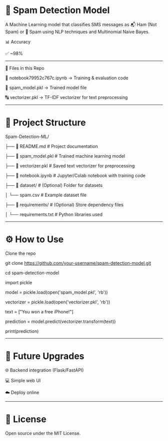 <h1>📩 Spam Detection Model</h1>

A Machine Learning model that classifies SMS messages as 📬 Ham (Not Spam) or 🚨 Spam using NLP techniques and Multinomial Naive Bayes.

📊 Accuracy

✅ ~98%

<hr>

📂 Files in this Repo

📝 notebook79952c767c.ipynb → Training & evaluation code

🤖 spam_model.pkl → Trained model file

🔠 vectorizer.pkl → TF-IDF vectorizer for text preprocessing

<hr>

<h1>📂 Project Structure</h1>

Spam-Detection-ML/

├── 📄 README.md             # Project documentation

├── 📄 spam_model.pkl        # Trained machine learning model

├── 📄 vectorizer.pkl        # Saved text vectorizer for preprocessing

├── 📄 notebook.ipynb        # Jupyter/Colab notebook with training code

├── 📂 dataset/             # (Optional) Folder for datasets

│   └── spam.csv             # Example dataset file

├── 📂 requirements/        # (Optional) Store dependency files

│   └── requirements.txt    # Python libraries used

<hr>

<h1>⚙️ How to Use</h1>
Clone the repo

git clone https://github.com/your-username/spam-detection-model.git 

cd spam-detection-model

import pickle

model = pickle.load(open('spam_model.pkl', 'rb'))

vectorizer = pickle.load(open('vectorizer.pkl', 'rb'))

text = ["You won a free iPhone!"]

prediction = model.predict(vectorizer.transform(text))

print(prediction)

<hr>


<h1>🚀 Future Upgrades</h1>

🌐 Backend integration (Flask/FastAPI)

💻 Simple web UI

☁️ Deploy online

<hr>


<h1>📜 License</h1>

 Open source under the MIT License.

